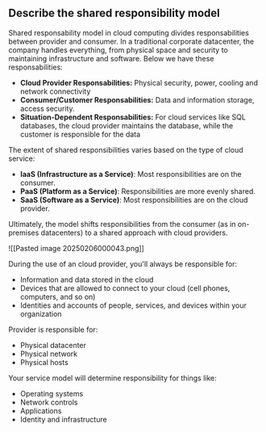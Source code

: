 ## Describe the shared responsibility model

Shared responsability model in cloud computing divides responsabilities between provider and consumer. In a traditional corporate datacenter, the company handles everything, from physical space and security to maintaining infrastructure and software. Below we have these responsabilities:

- **Cloud Provider Responsabilities:** Physical security, power, cooling and network connectivity
- **Consumer/Customer Responsabilities:** Data and information storage, access security.
- **Situation-Dependent Responsabilities:** For cloud services like SQL databases, the cloud provider maintains the database, while the customer is responsible for the data

The extent of shared responsibilities varies based on the type of cloud service:
- **IaaS (Infrastructure as a Service)**: Most responsibilities are on the consumer.
- **PaaS (Platform as a Service)**: Responsibilities are more evenly shared.
- **SaaS (Software as a Service)**: Most responsibilities are on the cloud provider.

Ultimately, the model shifts responsibilities from the consumer (as in on-premises datacenters) to a shared approach with cloud providers.

![[Pasted image 20250206000043.png]]

During the use of an cloud provider, you'll always be responsible for:
- Information and data stored in the cloud
- Devices that are allowed to connect to your cloud (cell phones, computers, and so on)
- Identities and accounts of people, services, and devices within your organization

Provider is responsible for:
- Physical datacenter
- Physical network
- Physical hosts

Your service model will determine responsibility for things like:

- Operating systems
- Network controls
- Applications
- Identity and infrastructure